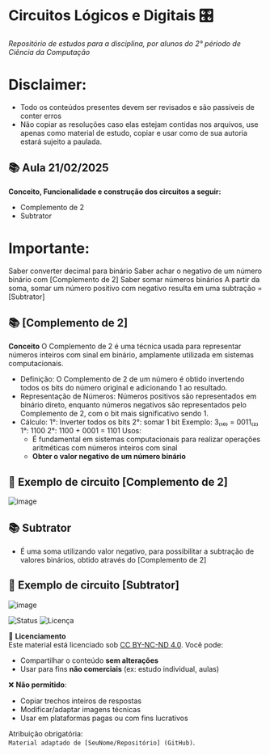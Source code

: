 # Circuitos Lógicos e Digitais 🎛️

*Repositório de estudos para a disciplina, por alunos do 2° périodo de Ciência da Computação*

# Disclaimer: 
- Todo os conteúdos presentes devem ser revisados e são passíveis de conter erros
- Não copiar as resoluções caso elas estejam contidas nos arquivos, use apenas como material de estudo, copiar e usar como de sua autoria estará sujeito a paulada.

## 📚 Aula 21/02/2025
  **Conceito, Funcionalidade e construção dos circuitos a seguir:**
- Complemento de 2  
- Subtrator

# Importante:
  Saber converter decimal para binário
    Saber achar o negativo de um número binário com [Complemento de 2]
      Saber somar números binários
        A partir da soma, somar um número positivo com negativo resulta em uma subtração = [Subtrator]

## 📚 [Complemento de 2]
 **Conceito**
 O Complemento de 2 é uma técnica usada para representar números inteiros com sinal em binário, amplamente utilizada em sistemas computacionais.
- Definição: O Complemento de 2 de um número é obtido invertendo todos os bits do número original e adicionando 1 ao resultado.
- Representação de Números: Números positivos são representados em binário direto, enquanto números negativos são representados pelo Complemento de 2, com o bit mais significativo sendo 1.
- Cálculo:
  1°: Inverter todos os bits
  2°: somar 1 bit
  Exemplo: 3₍₁₀₎ = 0011₍₂₎
  1°: 1100
  2°: 1100 + 0001 = 1101
    Usos:
  - É fundamental em sistemas computacionais para realizar operações aritméticas com números inteiros com sinal
  - **Obter o valor negativo de um número binário**

## 🔌 Exemplo de circuito [Complemento de 2]
![image](https://github.com/user-attachments/assets/56e83dfd-c377-4a82-b168-5a0666177796)

## 📚 Subtrator
- É uma soma utilizando valor negativo, para possibilitar a subtração de valores binários, obtido através do [Complemento de 2]

## 🔌 Exemplo de circuito [Subtrator]
![image](https://github.com/user-attachments/assets/ad1158f2-608e-4d7d-a3f7-de51ec8f6617)

![Status](https://img.shields.io/badge/Status-Em_Desenvolvimento-yellow) 
![Licença](https://creativecommons.org/licenses/by-nc-nd/4.0/deed.pt_BR)

📄 **Licenciamento**  
Este material está licenciado sob [CC BY-NC-ND 4.0](https://creativecommons.org/licenses/by-nc-nd/4.0/deed.pt_BR). Você pode:  
- Compartilhar o conteúdo **sem alterações**  
- Usar para fins **não comerciais** (ex: estudo individual, aulas)  

❌ **Não permitido**:  
- Copiar trechos inteiros de respostas  
- Modificar/adaptar imagens técnicas  
- Usar em plataformas pagas ou com fins lucrativos  

Atribuição obrigatória:  
`Material adaptado de [SeuNome/Repositório] (GitHub)`.


